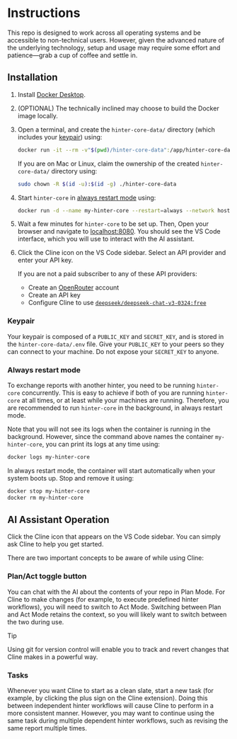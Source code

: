 # Instructions

This repo is designed to work across all operating systems and be accessible to non-technical users.
However, given the advanced nature of the underlying technology, setup and usage may require some effort and patience—grab a cup of coffee and settle in.

## Installation

1. Install [Docker Desktop](https://docs.docker.com/desktop/).

2. (OPTIONAL) The technically inclined may choose to build the Docker image locally.

3. Open a terminal, and create the `hinter-core-data/` directory (which includes your [keypair](#keypair)) using:
    ```sh
    docker run -it --rm -v"$(pwd)/hinter-core-data":/app/hinter-core-data bbenligiray/hinter-core:latest npm run initialize
    ```
    If you are on Mac or Linux, claim the ownership of the created `hinter-core-data/` directory using:
    ```sh
    sudo chown -R $(id -u):$(id -g) ./hinter-core-data
    ```

4. Start `hinter-core` in [always restart mode](#always-restart-mode) using:
    ```sh
    docker run -d --name my-hinter-core --restart=always --network host -v"$(pwd)/hinter-core-data":/app/hinter-core-data bbenligiray/hinter-core:latest
    ```

5. Wait a few minutes for `hinter-core` to be set up.
    Then, Open your browser and navigate to [localhost:8080](http://localhost:8080).
    You should see the VS Code interface, which you will use to interact with the AI assistant.

6. Click the Cline icon on the VS Code sidebar.
    Select an API provider and enter your API key.

    If you are not a paid subscriber to any of these API providers:
    - Create an [OpenRouter](https://openrouter.ai/) account
    - Create an API key
    - Configure Cline to use [`deepseek/deepseek-chat-v3-0324:free`](https://openrouter.ai/deepseek/deepseek-chat-v3-0324:free)

### Keypair

Your keypair is composed of a `PUBLIC_KEY` and `SECRET_KEY`, and is stored in the `hinter-core-data/.env` file.
Give your `PUBLIC_KEY` to your peers so they can connect to your machine.
Do not expose your `SECRET_KEY` to anyone.

### Always restart mode

To exchange reports with another hinter, you need to be running `hinter-core` concurrently.
This is easy to achieve if both of you are running `hinter-core` at all times, or at least while your machines are running.
Therefore, you are recommended to run `hinter-core` in the background, in always restart mode.

Note that you will not see its logs when the container is running in the background.
However, since the command above names the container `my-hinter-core`, you can print its logs at any time using:
```sh
docker logs my-hinter-core
```

In always restart mode, the container will start automatically when your system boots up.
Stop and remove it using:
```sh
docker stop my-hinter-core
docker rm my-hinter-core
```

## AI Assistant Operation

Click the Cline icon that appears on the VS Code sidebar.
You can simply ask Cline to help you get started.

There are two important concepts to be aware of while using Cline:

### Plan/Act toggle button

You can chat with the AI about the contents of your repo in Plan Mode.
For Cline to make changes (for example, to execute predefined hinter workflows), you will need to switch to Act Mode.
Switching between Plan and Act Mode retains the context, so you will likely want to switch between the two during use.


> [!TIP]
> Using git for version control will enable you to track and revert changes that Cline makes in a powerful way.

### Tasks
Whenever you want Cline to start as a clean slate, start a new task (for example, by clicking the plus sign on the Cline extension).
Doing this between independent hinter workflows will cause Cline to perform in a more consistent manner.
However, you may want to continue using the same task during multiple dependent hinter workflows, such as revising the same report multiple times.
